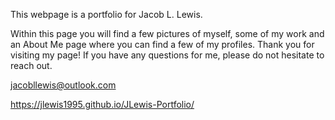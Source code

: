 This webpage is a portfolio for Jacob L. Lewis. 

Within this page you will find a few pictures of myself, some of my work and an About Me page where you can find a few of my profiles. Thank you for visiting my page! If you have any questions for me, please do not hesitate to reach out.

jacobllewis@outlook.com

https://jlewis1995.github.io/JLewis-Portfolio/
